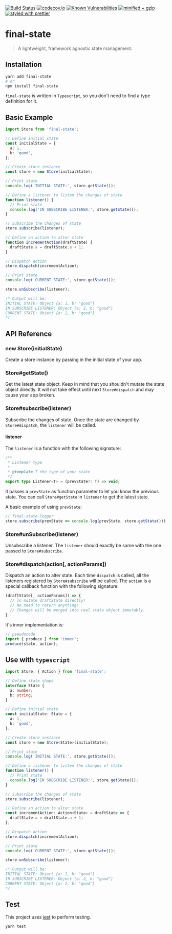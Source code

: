 [![Build Status](https://travis-ci.com/final-state/final-state.svg?branch=master)](https://travis-ci.com/final-state/final-state)
[![codecov.io](https://codecov.io/gh/final-state/final-state/branch/master/graph/badge.svg)](https://codecov.io/gh/final-state/final-state)
[![Known Vulnerabilities](https://snyk.io/test/github/final-state/final-state/badge.svg)](https://snyk.io/test/github/final-state/final-state)
[![minified + gzip](https://badgen.net/bundlephobia/minzip/final-state@0.2.2)](https://bundlephobia.com/result?p=final-state@0.2.2)
[![styled with prettier](https://img.shields.io/badge/styled_with-prettier-ff69b4.svg)](https://github.com/prettier/prettier)

# final-state

> A lightweight, framework agnostic state management.

## Installation

```bash
yarn add final-state
# or
npm install final-state
```

`final-state` is written in `Typescript`, so you don't need to find a type definition for it.

## Basic Example

```javascript
import Store from 'final-state';

// Define initial state
const initialState = {
  a: 1,
  b: 'good',
};

// Create store instance
const store = new Store(initialState);

// Print state
console.log('INITIAL STATE:', store.getState());

// Define a listener to listen the changes of state
function listener() {
  // Print state
  console.log('IN SUBSCRIBE LISTENER:', store.getState());
}

// Subscribe the changes of state
store.subscribe(listener);

// Define an action to alter state
function incrementAction(draftState) {
  draftState.a = draftState.a + 1;
}

// Dispatch action
store.dispatch(incrementAction);

// Print state
console.log('CURRENT STATE:', store.getState());

store.unSubscribe(listener);

/* Output will be:
INITIAL STATE: Object {a: 1, b: "good"}
IN SUBSCRIBE LISTENER: Object {a: 2, b: "good"}
CURRENT STATE: Object {a: 2, b: "good"}
*/
```

## API Reference

### new Store(initialState)

Create a store instance by passing in the initial state of your app.

### Store#getState()

Get the latest state object. Keep in mind that you shouldn't mutate the state object directly. It will not take effect until next `Store#dispatch` and may cause your app broken.

### Store#subscribe(listener)

Subscribe the changes of state. Once the state are changed by `Store#dispatch`, the `listener` will be called.

#### listener

The `listener` is a function with the following signature:

```typescript
/**
 * Listener type
 *
 * @template T the type of your state
 */
export type Listener<T> = (prevState?: T) => void;
```

It passes a `prevState` as function parameter to let you know the previous state. You can call `Store#getState` in `listener` to get the latest state.

A basic example of using `prevState`:

```javascript
// final-state-logger
store.subscribe(prevState => console.log(prevState, store.getState()));
```

### Store#unSubscribe(listener)

Unsubscribe a listener. The `listener` should exactly be same with the one passed to `Store#subscribe`.

### Store#dispatch(action[, actionParams])

Dispatch an action to alter state. Each time `dispatch` is called, all the listeners registered by `Store#subscribe` will be called. The `action` is a special callback function with the following signature:

```javascript
(draftState[, actionParams]) => {
  // To mutate draftState directly!
  // No need to return anything!
  // Changes will be merged into real state object immutably.
}
```

It's inner implementation is:

```javascript
// pseudocode
import { produce } from 'immer';
produce(state, action);
```

## Use with `typescript`

```typescript
import Store, { Action } from 'final-state';

// Define state shape
interface State {
  a: number;
  b: string;
}

// Define initial state
const initialState: State = {
  a: 1,
  b: 'good',
};

// Create store instance
const store = new Store<State>(initialState);

// Print state
console.log('INITIAL STATE:', store.getState());

// Define a listener to listen the changes of state
function listener() {
  // Print state
  console.log('IN SUBSCRIBE LISTENER:', store.getState());
}

// Subscribe the changes of state
store.subscribe(listener);

// Define an action to alter state
const incrementAction: Action<State> = draftState => {
  draftState.a = draftState.a + 1;
};

// Dispatch action
store.dispatch(incrementAction);

// Print state
console.log('CURRENT STATE:', store.getState());

store.unSubscribe(listener);

/* Output will be:
INITIAL STATE: Object {a: 1, b: "good"}
IN SUBSCRIBE LISTENER: Object {a: 2, b: "good"}
CURRENT STATE: Object {a: 2, b: "good"}
*/
```

## Test

This project uses [jest](https://jestjs.io/) to perform testing.

```bash
yarn test
```
